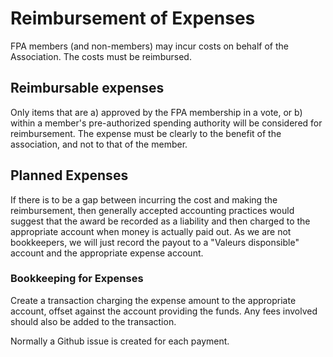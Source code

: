 # Reimbursement of Expenses

FPA members (and non-members) may incur costs on behalf of the Association.  The costs must 
be reimbursed.

## Reimbursable expenses
Only items that are a) approved by the FPA membership in a vote, or b) within a member's 
pre-authorized spending authority will be considered for reimbursement.  The expense must be
clearly to the benefit of the association, and not to that of the member.

## Planned Expenses
If there is to be a gap between incurring the cost and making the reimbursement, then generally accepted
accounting practices would suggest that the award be recorded as a liability and then charged to the 
appropriate account when money is actually paid out.  As we are not bookkeepers, we will just record the
payout to a "Valeurs disponsible" account and the appropriate expense account.

### Bookkeeping for Expenses
Create a transaction charging the expense amount to the appropriate account, offset against the
account providing the funds.  Any fees involved should also be added to the transaction.

Normally a Github issue is created for each payment.
